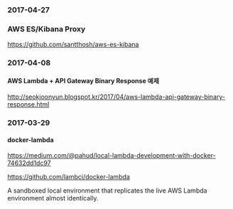 ### 2017-04-27

### AWS ES/Kibana Proxy

https://github.com/santthosh/aws-es-kibana


### 2017-04-08

#### AWS Lambda + API Gateway Binary Response 예제

http://seokjoonyun.blogspot.kr/2017/04/aws-lambda-api-gateway-binary-response.html


### 2017-03-29

#### docker-lambda

https://medium.com/@pahud/local-lambda-development-with-docker-74632dd1dc97

https://github.com/lambci/docker-lambda

A sandboxed local environment that replicates the live AWS Lambda environment almost identically.
